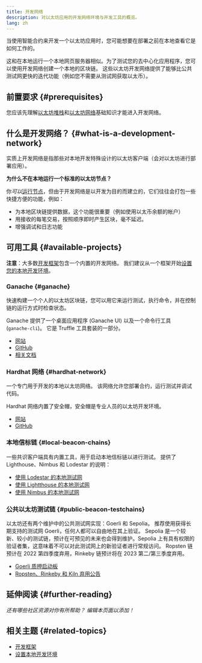 ```yaml
---
title: 开发网络
description: 对以太坊应用的开发网络环境与开发工具的概览。
lang: zh
---
```


当使用智能合约来开发一个以太坊应用时，您可能想要在部署之前在本地查看它是如何工作的。

这和在本地运行一个本地网页服务器相似。为了测试您的去中心化应用程序，您可以使用开发网络创建一个本地的区块链。 这些以太坊开发网络提供了能够比公共测试网更快的迭代功能（例如您不需要从测试网获取以太币）。

## 前置要求 {#prerequisites}

您应该先理解[以太坊堆栈](/developers/docs/ethereum-stack/)和[以太坊网络](/developers/docs/networks/)基础知识才能进入开发网络。

## 什么是开发网络？ {#what-is-a-development-network}

实质上开发网络是指那些对本地开发特殊设计的以太坊客户端（会对以太坊进行部署应用）。

**为什么不在本地运行一个标准的以太坊节点？**

你*可以*[运行节点](/developers/docs/nodes-and-clients/#running-your-own-node)，但由于开发网络是以开发为目的而建立的，它们往往会打包一些快捷方便的功能，例如：

- 为本地区块链提供数据，这个功能很重要（例如使用以太币余额的帐户）
- 用接收的每笔交易，按照顺序即时产生区块，毫不延迟。
- 增强调试和日志功能

## 可用工具 {#available-projects}

**注意**：大多数[开发框架](/developers/docs/frameworks/)包含一个内置的开发网络。 我们建议从一个框架开始[设置您的本地开发环境](/developers/local-environment/)。

### Ganache {#ganache}

快速构建一个个人的以太坊区块链，您可以用它来运行测试，执行命令，并在控制链的运行方式时检查状态。

Ganache 提供了一个桌面应用程序 (Ganache UI) 以及一个命令行工具 (`ganache-cli`)。 它是 Truffle 工具套装的一部分。

- [网站](https://www.trufflesuite.com/ganache)
- [GitHub](https://github.com/trufflesuite/ganache)
- [相关文档](https://www.trufflesuite.com/docs/ganache/overview)

### Hardhat 网络 {#hardhat-network}

一个专门用于开发的本地以太坊网络。 该网络允许您部署合约，运行测试并调试代码。

Hardhat 网络内置了安全帽，安全帽是专业人员的以太坊开发环境。

- [网站](https://hardhat.org/)
- [GitHub](https://github.com/nomiclabs/hardhat)

### 本地信标链 {#local-beacon-chains}

一些共识客户端具有内置工具，用于启动本地信标链以进行测试。 提供了 Lighthouse、Nimbus 和 Lodestar 的说明：

- [使用 Lodestar 的本地测试网](https://chainsafe.github.io/lodestar/usage/local/)
- [使用 Lightthouse 的本地测试网](https://lighthouse-book.sigmaprime.io/setup.html#local-testnets)
- [使用 Nimbus 的本地测试网](https://github.com/status-im/nimbus-eth1/blob/master/fluffy/docs/local_testnet.md)

### 公共以太坊测试链 {#public-beacon-testchains}

以太坊还有两个维护中的公共测试网实现：Goerli 和 Sepolia。 推荐使用获得长期支持的测试网 Goerli，任何人都可以自由地在其上验证。 Sepolia 是一个较新、较小的测试链，预计在可预见的未来也会得到维护。Sepolia 上有具有权限的验证者集，这意味着不可以对此测试网上的新验证者进行常规访问。 Ropsten 链预计在 2022 第四季度弃用，Rinkeby 链预计将在 2023 第二/第三季度弃用。

- [Goerli 质押启动板](https://goerli.launchpad.ethereum.org/)
- [Ropsten、Rinkeby 和 Kiln 弃用公告](https://blog.ethereum.org/2022/06/21/testnet-deprecation)

## 延伸阅读 {#further-reading}

_还有哪些社区资源对你有所帮助？ 编辑本页面以添加！_

## 相关主题 {#related-topics}

- [开发框架](/developers/docs/frameworks/)
- [设置本地开发环境](/developers/local-environment/)
